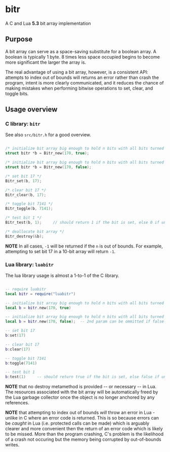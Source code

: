 # bitr
A C and Lua **5.3** bit array implementation

## Purpose

A bit array can serve as a space-saving substitute for a boolean array.
A boolean is typically 1 byte. 8 times less space occupied begins to
become more significant the larger the array is.

The real advantage of using a bit array, however, is a consistent API:
attempts to index out of bounds will returns an error rather than
crash the program, intent is more clearly communicated, and it
reduces the chance of making mistakes when performing bitwise
operations to set, clear, and toggle bits.

## Usage overview

### C library: `bitr`

See also `src/bitr.h` for a good overview.

```C

/* initialize bit array big enough to hold n bits with all bits turned on */
struct bitr *b = Bitr_new(170, true);

/* initialize bit array big enough to hold n bits with all bits turned off */
struct bitr *b = Bitr_new(170, false);

/* set bit 17 */
Bitr_set(b, 17);

/* clear bit 17 */
Bitr_clear(b, 17);

/* toggle bit 7141 */
Bitr_toggle(b, 7141);

/* test bit 1 */
Bitr_test(b, 1);     // should return 1 if the bit is set, else 0 if unset

/* deallocate bit array */
Bitr_destroy(&b);

```
**NOTE**
In all cases, `-1` will be returned if the `n` is out of bounds.
For example, attempting to set bit 17 in a 10-bit array will return
`-1`.


### Lua library: `luabitr`

The lua library usage is almost a 1-to-1 of the C library.

```lua

-- require luabitr
local bitr = require("luabitr")

-- initialize bit array big enough to hold n bits with all bits turned on
local b = bitr.new(170, true)

-- initialize bit array big enough to hold n bits with all bits turned off
local b = bitr.new(170, false);  -- 2nd param can be ommitted if false

-- set bit 17
b:set(17)

-- clear bit 17
b:clear(17)

-- toggle bit 7141
b:toggle(7141)

-- test bit 1
b:test(1)     -- should return true if the bit is set, else false if unset

```
**NOTE**
that no destroy metamethod is provided -- or necessary -- in
Lua. The resources associated with the bit array will be automatically
freed by the Lua garbage collector once the object is no longer
anchored by any references.

**NOTE**
that attempting to index out of bounds _will_ throw an error in Lua -
unlike in C where an error code is returned. This is so because errors
can be _caught_ in Lua (i.e. protected calls can be made) which is
arguably clearer and more convenient then the return of an error code
which is likely to be missed.
More than the program crashing, C's problem is the likelihood of
a crash not occuring but the memory being corrupted by out-of-bounds
writes.

